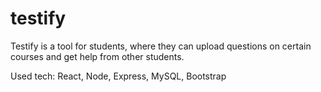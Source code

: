 # testify

Testify is a tool for students, where they can upload questions on certain courses and get help from other students.

Used tech: React, Node, Express, MySQL, Bootstrap
